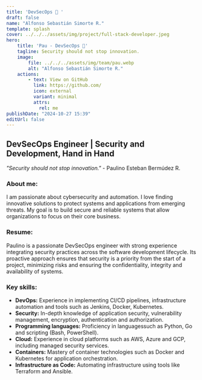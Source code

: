 ```yaml
---
title: 'DevSecOps 🤖 '
draft: false
name: "Alfonso Sebastián Simorte R."
template: splash
cover: ../../../assets/img/project/full-stack-developer.jpeg
hero:
    title: 'Pau - DevSecOps 🤖'
    tagline: Security should not stop innovation.
    image:    
        file: ../../../assets/img/team/pau.webp
        alt: "Alfonso Sebastián Simorte R."
    actions:
        - text: View on GitHub
          link: https://github.com/
          icon: external
          variant: minimal
          attrs:
            rel: me
publishDate: "2024-10-27 15:39"
editUrl: false
---
```



## DevSecOps Engineer | Security and Development, Hand in Hand
*"Security should not stop innovation."* - Paulino Esteban Bermúdez R.

### About me:

I am passionate about cybersecurity and automation. I love finding innovative solutions to protect systems and applications from emerging threats. My goal is to build secure and reliable systems that allow organizations to focus on their core business.


### Resume: 

Paulino is a passionate DevSecOps engineer with strong experience integrating security practices across the software development lifecycle. Its proactive approach ensures that security is a priority from the start of a project, minimizing risks and ensuring the confidentiality, integrity and availability of systems.

### Key skills:

- **DevOps:** Experience in implementing CI/CD pipelines, infrastructure automation and tools such as Jenkins, Docker, Kubernetes.
- **Security:** In-depth knowledge of application security, vulnerability management, encryption, authentication and authorization.
- **Programming languages:** Proficiency in languages ​​such as Python, Go and scripting (Bash, PowerShell).
- **Cloud:** Experience in cloud platforms such as AWS, Azure and GCP, including managed security services.
- **Containers:** Mastery of container technologies such as Docker and Kubernetes for application orchestration.
- **Infrastructure as Code:** Automating infrastructure using tools like Terraform and Ansible.